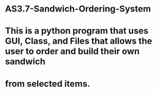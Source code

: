 # AS3.7-Sandwich-Ordering-System
# This is a python program that uses GUI, Class, and Files that allows the user to order and build their own sandwich
# from selected items.
